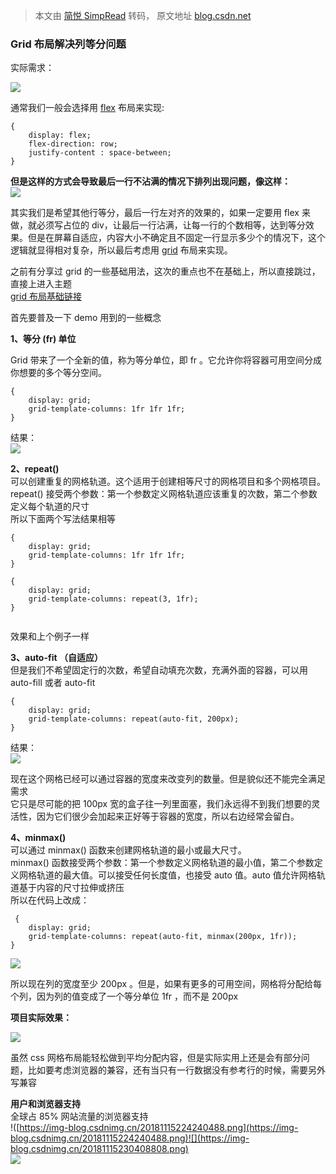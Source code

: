 > 本文由 [简悦 SimpRead](http://ksria.com/simpread/) 转码， 原文地址 [blog.csdn.net](https://blog.csdn.net/qq_17718631/article/details/84111428)

### **Grid 布局解决列等分问题**

实际需求：

![](https://img-blog.csdnimg.cn/20181116105532536.png?x-oss-process=image/watermark,type_ZmFuZ3poZW5naGVpdGk,shadow_10,text_aHR0cHM6Ly9ibG9nLmNzZG4ubmV0L3FxXzE3NzE4NjMx,size_16,color_FFFFFF,t_70)

通常我们一般会选择用 [flex](https://so.csdn.net/so/search?q=flex&spm=1001.2101.3001.7020) 布局来实现:

```
{
	display: flex;
	flex-direction: row;
	justify-content : space-between;
}

```

**但是这样的方式会导致最后一行不沾满的情况下排列出现问题，像这样：**  
![](https://img-blog.csdnimg.cn/20181116105738606.png?x-oss-process=image/watermark,type_ZmFuZ3poZW5naGVpdGk,shadow_10,text_aHR0cHM6Ly9ibG9nLmNzZG4ubmV0L3FxXzE3NzE4NjMx,size_16,color_FFFFFF,t_70)

其实我们是希望其他行等分，最后一行左对齐的效果的，如果一定要用 flex 来做，就必须写占位的 div，让最后一行沾满，让每一行的个数相等，达到等分效果。但是在屏幕自适应，内容大小不确定且不固定一行显示多少个的情况下，这个逻辑就显得相对复杂，所以最后考虑用 [grid](https://so.csdn.net/so/search?q=grid&spm=1001.2101.3001.7020) 布局来实现。

之前有分享过 grid 的一些基础用法，这次的重点也不在基础上，所以直接跳过，直接上进入主题  
[grid 布局基础链接](http://www.css88.com/archives/8506)

首先要普及一下 demo 用到的一些概念

**1、等分 (fr) 单位**

Grid 带来了一个全新的值，称为等分单位，即 fr 。它允许你将容器可用空间分成你想要的多个等分空间。

```
{
	display: grid;
    grid-template-columns: 1fr 1fr 1fr;
}

```

结果：  
![](https://img-blog.csdnimg.cn/2018111614172297.gif)

**2、repeat()**  
可以创建重复的网格轨道。这个适用于创建相等尺寸的网格项目和多个网格项目。repeat() 接受两个参数：第一个参数定义网格轨道应该重复的次数，第二个参数定义每个轨道的尺寸  
所以下面两个写法结果相等

```
{
	display: grid;
    grid-template-columns: 1fr 1fr 1fr;
}

{
	display: grid;
	grid-template-columns: repeat(3, 1fr);
}


```

效果和上个例子一样

**3、auto-fit （自适应）**  
但是我们不希望固定行的次数，希望自动填充次数，充满外面的容器，可以用 auto-fill 或者 auto-fit

```
{
    display: grid;
    grid-template-columns: repeat(auto-fit, 200px);
}

```

结果：  
![](https://img-blog.csdnimg.cn/20181116141808206.gif)

现在这个网格已经可以通过容器的宽度来改变列的数量。但是貌似还不能完全满足需求  
它只是尽可能的把 100px 宽的盒子往一列里面塞，我们永远得不到我们想要的灵活性，因为它们很少会加起来正好等于容器的宽度，所以右边经常会留白。

**4、minmax()**  
可以通过 minmax() 函数来创建网格轨道的最小或最大尺寸。  
minmax() 函数接受两个参数：第一个参数定义网格轨道的最小值，第二个参数定义网格轨道的最大值。可以接受任何长度值，也接受 auto 值。auto 值允许网格轨道基于内容的尺寸拉伸或挤压  
所以在代码上改成：

```
 {
    display: grid;
    grid-template-columns: repeat(auto-fit, minmax(200px, 1fr));
}

```

![](https://img-blog.csdnimg.cn/20181116141846667.gif)

所以现在列的宽度至少 200px 。但是，如果有更多的可用空间，网格将分配给每个列，因为列的值变成了一个等分单位 1fr ，而不是 200px

**项目实际效果：**

![](https://img-blog.csdnimg.cn/20181116143804832.png?x-oss-process=image/watermark,type_ZmFuZ3poZW5naGVpdGk,shadow_10,text_aHR0cHM6Ly9ibG9nLmNzZG4ubmV0L3FxXzE3NzE4NjMx,size_16,color_FFFFFF,t_70)

虽然 css 网格布局能轻松做到平均分配内容，但是实际实用上还是会有部分问题，比如要考虑浏览器的兼容，还有当只有一行数据没有参考行的时候，需要另外写兼容

**用户和浏览器支持**  
全球占 85% 网站流量的浏览器支持  
!([https://img-blog.csdnimg.cn/20181115224240488.png](https://img-blog.csdnimg.cn/20181115224240488.png)![](https://img-blog.csdnimg.cn/20181115230408808.png)  
![](https://img-blog.csdnimg.cn/20181115224933929.png?x-oss-process=image/watermark,type_ZmFuZ3poZW5naGVpdGk,shadow_10,text_aHR0cHM6Ly9ibG9nLmNzZG4ubmV0L3FxXzE3NzE4NjMx,size_16,color_FFFFFF,t_70)